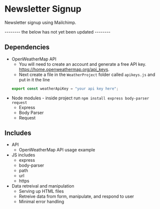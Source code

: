 # Newsletter Signup

Newsletter signup using Mailchimp.

-------- the below has not yet been updated --------

## Dependencies

-   OpenWeatherMap API
    -   You will need to create an account and generate a free API key. https://home.openweathermap.org/api_keys.
    -   Next create a file in the `WeatherProject` folder called `apikeys.js` and put in it the line 
    ```javascript
    export const weatherApiKey = "your api key here";
    ```
-   Node modules - inside project run `npm install express body-parser request`
    -   Express
    -   Body Parser
    -   Request

## Includes

-   API
    - OpenWeatherMap API usage example
-   JS includes
    -   express
    -   body-parser
    -   path
    -   url
    -   https
-   Data retreival and manipulation
    -   Serving up HTML files
    -   Retreive data from form, manipulate, and respond to user
    -   Minimal error handling

